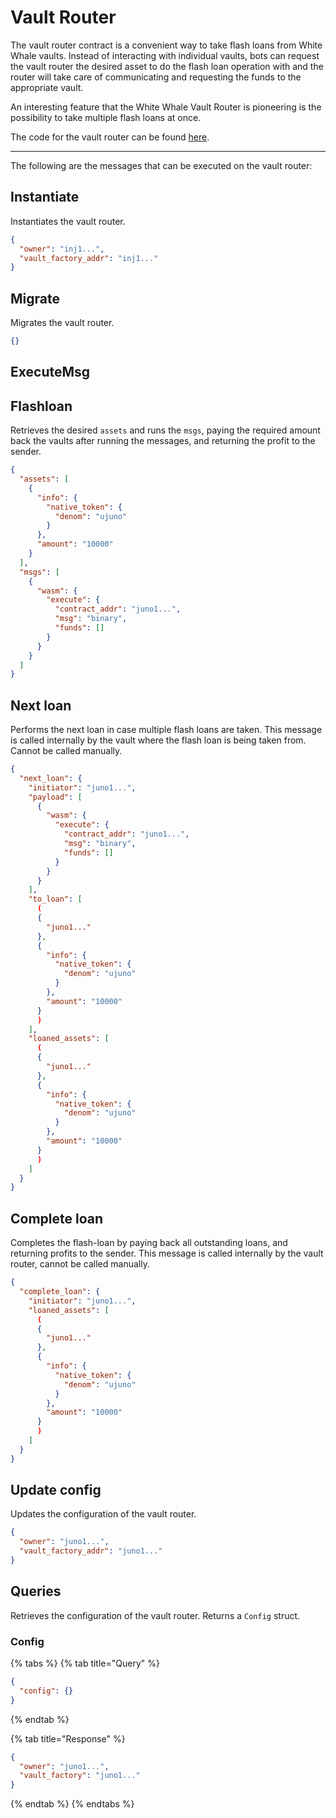# Vault Router

The vault router contract is a convenient way to take flash loans from White Whale vaults. Instead of interacting with 
individual vaults, bots can request the vault router the desired asset to do the flash loan operation with and the router 
will take care of communicating and requesting the funds to the appropriate vault.

An interesting feature that the White Whale Vault Router is pioneering is the possibility to take multiple flash loans at 
once.

The code for the vault router can be found [here](https://github.com/White-Whale-Defi-Platform/migaloo-core/tree/main/contracts/liquidity_hub/vault-network/vault_router).

---

The following are the messages that can be executed on the vault router:

## Instantiate

Instantiates the vault router.

```json
{
  "owner": "inj1...",
  "vault_factory_addr": "inj1..."
}
```

## Migrate

Migrates the vault router.

```json
{}
```

## ExecuteMsg

## Flashloan

Retrieves the desired `assets` and runs the `msgs`, paying the required amount back the vaults after running the messages, 
and returning the profit to the sender.

```json
{
  "assets": [
    {
      "info": {
        "native_token": {
          "denom": "ujuno"
        }
      },
      "amount": "10000"
    }
  ],
  "msgs": [
    {
      "wasm": {
        "execute": {
          "contract_addr": "juno1...",
          "msg": "binary",
          "funds": []
        }
      }
    }
  ]
}
```

## Next loan

Performs the next loan in case multiple flash loans are taken. This message is called internally by the vault where the 
flash loan is being taken from. Cannot be called manually.

```json
{
  "next_loan": {
    "initiator": "juno1...",
    "payload": [
      {
        "wasm": {
          "execute": {
            "contract_addr": "juno1...",
            "msg": "binary",
            "funds": []
          }
        }
      }
    ],
    "to_loan": [
      (
      {
        "juno1..."
      },
      {
        "info": {
          "native_token": {
            "denom": "ujuno"
          }
        },
        "amount": "10000"
      }
      )
    ],
    "loaned_assets": [
      (
      {
        "juno1..."
      },
      {
        "info": {
          "native_token": {
            "denom": "ujuno"
          }
        },
        "amount": "10000"
      }
      )
    ]
  }
}
```

## Complete loan

Completes the flash-loan by paying back all outstanding loans, and returning profits to the sender. This message is called 
internally by the vault router, cannot be called manually.

```json
{
  "complete_loan": {
    "initiator": "juno1...",
    "loaned_assets": [
      (
      {
        "juno1..."
      },
      {
        "info": {
          "native_token": {
            "denom": "ujuno"
          }
        },
        "amount": "10000"
      }
      )
    ]
  }
}
```

## Update config

Updates the configuration of the vault router.

```json
{
  "owner": "juno1...",
  "vault_factory_addr": "juno1..."
}
```

## Queries

Retrieves the configuration of the vault router. Returns a `Config` struct.

### Config

{% tabs %}
{% tab title="Query" %}
```json
{
  "config": {}
}
```
{% endtab %}

{% tab title="Response" %}
```json
{
  "owner": "juno1...",
  "vault_factory": "juno1..."
}
```
{% endtab %}
{% endtabs %}
